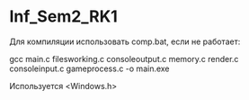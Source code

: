 # Inf_Sem2_RK1
Для компиляции использовать comp.bat, если не работает:

gcc main.c filesworking.c consoleoutput.c memory.c render.c consoleinput.c gameprocess.c -o main.exe

Используется <Windows.h>
